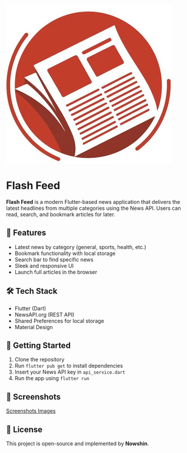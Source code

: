 <!-- Replace this src with your actual logo path -->
  <img src="news_reader_app/images/logo.jpg" alt="Flash Feed Logo" class="logo">

  <h1>Flash Feed</h1>
  <p><strong>Flash Feed</strong> is a modern Flutter-based news application that delivers the latest headlines from multiple categories using the News API. Users can read, search, and bookmark articles for later.</p>

  <h2>📱 Features</h2>
  <ul>
    <li>Latest news by category (general, sports, health, etc.)</li>
    <li>Bookmark functionality with local storage</li>
    <li>Search bar to find specific news</li>
    <li>Sleek and responsive UI</li>
    <li>Launch full articles in the browser</li>
  </ul>

  <h2>🛠 Tech Stack</h2>
  <ul>
    <li>Flutter (Dart)</li>
    <li>NewsAPI.org (REST API)</li>
    <li>Shared Preferences for local storage</li>
    <li>Material Design</li>
  </ul>

  <h2>🚀 Getting Started</h2>
  <ol>
    <li>Clone the repository</li>
    <li>Run <code>flutter pub get</code> to install dependencies</li>
    <li>Insert your News API key in <code>api_service.dart</code></li>
    <li>Run the app using <code>flutter run</code></li>
  </ol>

  <h2>📸 Screenshots</h2>
  <a href="https://github.com/FabihaPritha/Brainwave_Matrix_Intern/tree/main/news_reader_app/screenshots">Screenshots Images</a>

  <h2>🔖 License</h2>
  <p>This project is open-source and implemented by <strong>Nowshin</strong>.</p>

</body>
</html>
